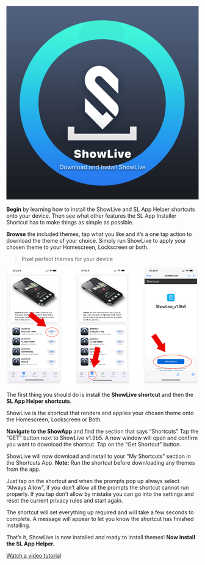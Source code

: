 ﻿![enter image description here](https://github.com/duke4e/showData/raw/main/howTo/images/page1/page1_header.jpg)

**Begin** by learning how to install the ShowLive and SL App Helper shortcuts onto your device. Then see what other features the SL App Installer Shortcut has to make things as simple as possible.

**Browse** the included themes, tap what you like and it’s a one tap action to download the theme of your choice. Simply run ShowLive to apply your chosen theme to your Homescreen, Lockscreen or both.

> Pixel perfect themes for your device

![enter image description here](https://github.com/duke4e/showData/raw/main/howTo/images/page1/page1_ss.png)


The first thing you should do is install the **ShowLive shortcut** and then the **SL App Helper shortcuts**.

ShowLive is the shortcut that renders and applies your chosen theme onto the Homescreen, Lockscreen or Both.


**Navigate to the ShowApp** and find the section that says “Shortcuts” Tap the “GET” button next to ShowLive v1.9b5. A new window will open and confirm you want to download the shortcut. Tap on the “Get Shortcut” button.

ShowLive will now download and install to your “My Shortcuts” section in the Shortcuts App. **Note:** Run the shortcut before downloading any themes from the app.

Just tap on the shortcut and when the prompts pop up always select “Always Allow”, if you don’t allow all the prompts the shortcut cannot run properly. If you tap don’t allow by mistake you can go into the settings and reset the current privacy rules and start again.

The shortcut will set everything up required and will take a few seconds to complete. A message will appear to let you know the shortcut has finished installing.


That’s it, ShowLive is now installed and ready to install themes! **Now install the SL App Helper.**


[Watch a video tutorial](https://www.youtube.com/)